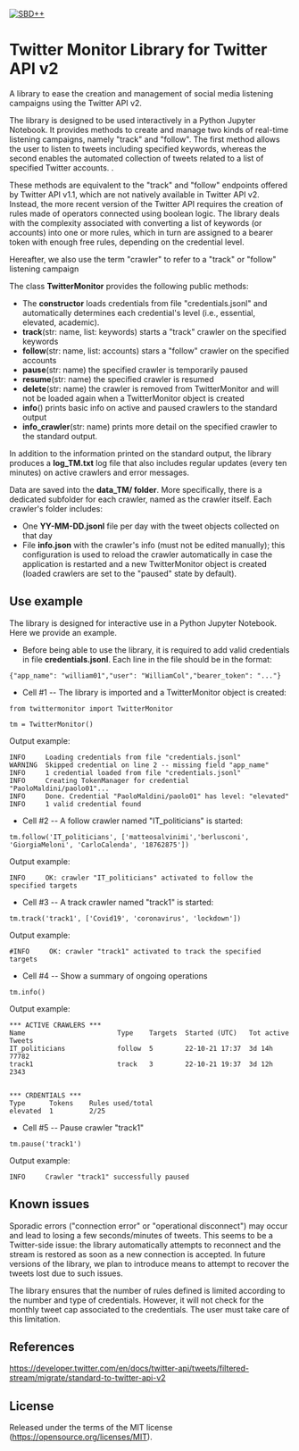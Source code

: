 [![SBD++](https://img.shields.io/badge/Available%20on-SoBigData%2B%2B-green)](https://sobigdata.d4science.org/group/sobigdata-gateway/explore?siteId=20371853)

Twitter Monitor Library for Twitter API v2
=========================================================
A library to ease the creation and management of social media listening campaigns using the Twitter API v2. 

The library is designed to be used interactively in a Python Jupyter Notebook. It provides methods to create and manage two kinds of real-time listening campaigns, namely "track" and "follow". The first method allows the user to listen to tweets including specified keywords, whereas the second enables the automated collection of tweets related to a list of specified Twitter accounts. .

These methods are equivalent to the "track" and "follow" endpoints offered by Twitter API v1.1, which are not natively available in Twitter API v2. Instead, the more recent version of the Twitter API requires the creation of rules made of operators connected using boolean logic. The library deals with the complexity associated with converting a list of keywords (or accounts) into one or more rules, which in turn are assigned to a bearer token with enough free rules, depending on the credential level.

Hereafter, we also use the term "crawler" to refer to a "track" or "follow" listening campaign

The class **TwitterMonitor** provides the following public methods:
* The **constructor** loads credentials from file "credentials.jsonl" and automatically determines each credential's level (i.e., essential, elevated, academic).
* **track**(str: name, list: keywords)  starts a "track" crawler on the specified keywords
* **follow**(str: name, list: accounts) stars a "follow" crawler on the specified accounts
* **pause**(str: name) the specified crawler is temporarily paused
* **resume**(str: name) the specified crawler is resumed
* **delete**(str: name) the crawler is removed from TwitterMonitor and will not be loaded again when a TwitterMonitor object is created
* **info**() prints basic info on active and paused crawlers to the standard output
* **info_crawler**(str: name) prints more detail on the specified crawler to the standard output.

In addition to the information printed on the standard output, the library produces a **log_TM.txt** log file that also includes regular updates (every ten minutes) on active crawlers and error messages.

Data are saved into the **data_TM/ folder**. More specifically, there is a dedicated subfolder for each crawler, named as the crawler itself. Each crawler's folder includes:
* One **YY-MM-DD.jsonl** file per day with the tweet objects collected on that day
* File **info.json** with the crawler's info (must not be edited manually); this configuration is used to reload the crawler automatically in case the application is restarted and a new TwitterMonitor object is created (loaded crawlers are set to the "paused" state by default).



Use example
------------------------------------------------

The library is designed for interactive use in a Python Jupyter Notebook. Here we provide an example. 

* Before being able to use the library, it is required to add valid credentials in file **credentials.jsonl**. Each line in the file should be in the format:
```
{"app_name": "william01","user": "WilliamCol","bearer_token": "..."}
```

* Cell #1 -- The library is imported and a TwitterMonitor object is created:
```
from twittermonitor import TwitterMonitor

tm = TwitterMonitor()
```

Output example:
```
INFO     Loading credentials from file "credentials.jsonl"
WARNING  Skipped credential on line 2 -- missing field "app_name"
INFO     1 credential loaded from file "credentials.jsonl"
INFO     Creating TokenManager for credential "PaoloMaldini/paolo01"...
INFO     Done. Credential "PaoloMaldini/paolo01" has level: "elevated"
INFO     1 valid credential found
```

* Cell #2 -- A follow crawler named "IT_politicians" is started:
```
tm.follow('IT_politicians', ['matteosalvinimi','berlusconi', 'GiorgiaMeloni', 'CarloCalenda', '18762875'])
```

Output example:
```
INFO     OK: crawler "IT_politicians" activated to follow the specified targets
```

* Cell #3 -- A track crawler named "track1" is started:
```
tm.track('track1', ['Covid19', 'coronavirus', 'lockdown'])
```

Output example:
```
#INFO     OK: crawler "track1" activated to track the specified targets
```

* Cell #4 -- Show a summary of ongoing operations
```
tm.info()
```

Output example:
```
*** ACTIVE CRAWLERS ***
Name                       Type    Targets  Started (UTC)   Tot active  Tweets
IT_politicians             follow  5        22-10-21 17:37  3d 14h      77782
track1                     track   3        22-10-21 19:37  3d 12h      2343


*** CRDENTIALS ***
Type      Tokens    Rules used/total
elevated  1         2/25
```

* Cell #5 -- Pause crawler "track1"
```
tm.pause('track1')
```

Output example:
```
INFO     Crawler "track1" successfully paused
```

Known issues
------------------------------------------------

Sporadic errors ("connection error" or "operational disconnect") may occur and lead to losing a few seconds/minutes of tweets. This seems to be a Twitter-side issue: the library automatically attempts to reconnect and the stream is restored as soon as a new connection is accepted. In future versions of the library, we plan to introduce means to attempt to recover the tweets lost due to such issues.

The library ensures that the number of rules defined is limited according to the number and type of credentials. However, it will not check for the monthly tweet cap associated to the credentials. The user must take care of this limitation.


References
-------------------------------------------------
https://developer.twitter.com/en/docs/twitter-api/tweets/filtered-stream/migrate/standard-to-twitter-api-v2


License
-------------------------------------------------
Released under the terms of the MIT license (https://opensource.org/licenses/MIT).


